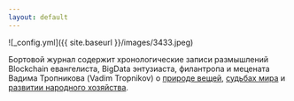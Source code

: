 ```yaml
---
layout: default
---
```


  ![_config.yml]({{ site.baseurl }}/images/3433.jpeg) 

Бортовой журнал содержит хронологические записи размышлений Blockchain евангелиста, BigData энтузиаста, филантропа и мецената Вадима Тропникова (Vadim Tropnikov) о [природе вещей](/xamep/), [судьбах мира](/uncheck/) и [развитии народного хозяйства](/ktulhu/).
